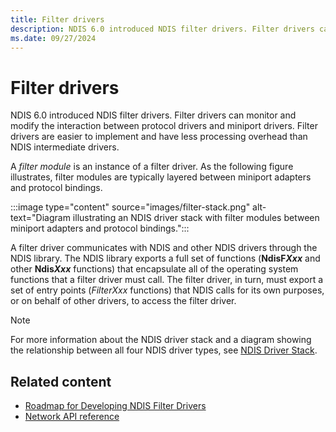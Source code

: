 ```yaml
---
title: Filter drivers
description: NDIS 6.0 introduced NDIS filter drivers. Filter drivers can monitor and modify the interaction between protocol drivers and miniport drivers.
ms.date: 09/27/2024
---
```


# Filter drivers

NDIS 6.0 introduced NDIS filter drivers. Filter drivers can monitor and modify the interaction between protocol drivers and miniport drivers. Filter drivers are easier to implement and have less processing overhead than NDIS intermediate drivers.

A *filter module* is an instance of a filter driver. As the following figure illustrates, filter modules are typically layered between miniport adapters and protocol bindings.

:::image type="content" source="images/filter-stack.png" alt-text="Diagram illustrating an NDIS driver stack with filter modules between miniport adapters and protocol bindings.":::

A filter driver communicates with NDIS and other NDIS drivers through the NDIS library. The NDIS library exports a full set of functions (**NdisF*Xxx*** and other **Ndis*Xxx*** functions) that encapsulate all of the operating system functions that a filter driver must call. The filter driver, in turn, must export a set of entry points (*FilterXxx* functions) that NDIS calls for its own purposes, or on behalf of other drivers, to access the filter driver.

> [!NOTE]
> For more information about the NDIS driver stack and a diagram showing the relationship between all four NDIS driver types, see [NDIS Driver Stack](ndis-driver-stack.md).

## Related content

- [Roadmap for Developing NDIS Filter Drivers](./roadmap-for-developing-ndis-filter-drivers.md)
- [Network API reference](/windows-hardware/drivers/ddi/_netvista/)
